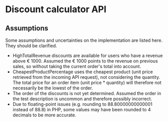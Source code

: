# Discount calculator API

## Assumptions

Some assumptions and uncertainties on the implementation are listed here. They should be clarified.
 - HighTotalRevenue discounts are available for users who have a revenue above € 1000. Assumed the € 1000 points to the revenue on previous sales, so without taking the current order's total into account.
 - CheapestProductPercentage uses the cheapest product (unit price retrieved from the incoming API request), not considering the quantity. The total price for an order item (unit price * quantity) will therefore not necessarily be the lowest of the order.
 - The order of the discounts is not yet determined. Assumed the order in the test description is uncommon and therefore possibly incorrect.
 - Due to floating-point issues (e.g. rounding to 88.80000000000001 instead of 88.8) in PHP, some values may have been rounded to 4 decimals to be more accurate.

